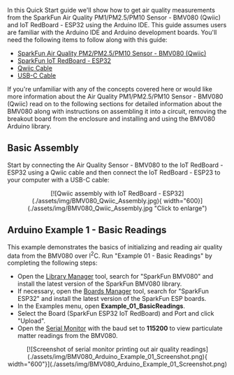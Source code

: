 In this Quick Start guide we'll show how to get air quality measurements from the SparkFun Air Quality PM1/PM2.5/PM10 Sensor - BMV080 (Qwiic) and IoT RedBoard - ESP32 using the Arduino IDE. This guide assumes users are familiar with the Arduino IDE and Arduino development boards. You'll need the following items to follow along with this guide:

* [SparkFun Air Quality PM2/PM2.5/PM10 Sensor - BMV080 (Qwiic)](https://www.sparkfun.com/sparkfun-air-quality-pm1-pm2-5-pm10-sensor-bmv080-qwiic.html)
* [SparkFun IoT RedBoard - ESP32](https://www.sparkfun.com/sparkfun-iot-redboard-esp32-development-board.html)
* [Qwiic Cable](https://www.sparkfun.com/flexible-qwiic-cable-100mm.html)
* [USB-C Cable](https://www.sparkfun.com/reversible-usb-a-to-c-cable-0-8m.html)

If you're unfamiliar with any of the concepts covered here or would like more information about the Air Quality PM1/PM2.5/PM10 Sensor - BMV080 (Qwiic) read on to the following sections for detailed information about the BMV080 along with instructions on assembling it into a circuit, removing the breakout board from the enclosure and installing and using the BMV080 Arduino library.

## Basic Assembly

Start by connecting the Air Quality Sensor - BMV080 to the IoT RedBoard - ESP32 using a Qwiic cable and then connect the IoT RedBoard - ESP23 to your computer with a USB-C cable:

<center>
[![Qwiic assembly with IoT RedBoard - ESP32](./assets/img/BMV080_Qwiic_Assembly.jpg){ width="600}](./assets/img/BMV080_Qwiic_Assembly.jpg "Click to enlarge")
</center>

## Arduino Example 1 - Basic Readings

This example demonstrates the basics of initializing and reading air quality data from the BMV080 over I<sup>2</sup>C. Run "Example 01 - Basic Readings" by completing the following steps:

* Open the [Library Manager](https://docs.arduino.cc/software/ide-v2/tutorials/ide-v2-installing-a-library/) tool, search for "SparkFun BMV080" and install the latest version of the SparkFun BMV080 library.
* If necessary, open the [Boards Manager](https://docs.arduino.cc/software/ide-v2/tutorials/ide-v2-board-manager/) tool, search for "SparkFun ESP32" and install the latest version of the SparkFun ESP boards.
* In the Examples menu, open **Example_01_BasicReadings**.
* Select the Board (SparkFun ESP32 IoT RedBoard) and Port and click "Upload".
* Open the [Serial Monitor](https://docs.arduino.cc/software/ide-v2/tutorials/ide-v2-serial-monitor) with the baud set to **115200** to view particulate matter readings from the BMV080.

<center>
[![Screenshot of serial monitor printing out air quality readings](./assets/img/BMV080_Arduino_Example_01_Screenshot.png){ width="600"}](./assets/img/BMV080_Arduino_Example_01_Screenshot.png)
</center>